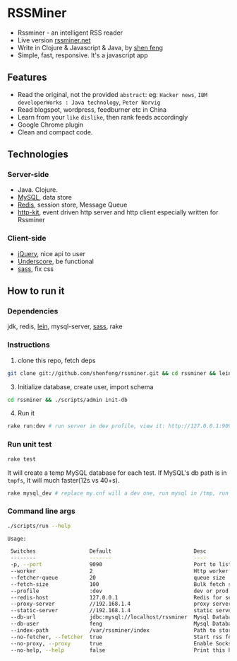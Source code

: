 # RSSMiner

* Rssminer - an intelligent RSS reader
* Live version [rssminer.net](http://rssminer.net)
* Write in Clojure & Javascript & Java, by [shen feng](http://shenfeng.me)
* Simple, fast, responsive. It's a javascript app

## Features

* Read the original, not the provided `abstract`: eg: `Hacker news`,
`IBM developerWorks : Java technology`, `Peter Norvig`
* Read blogspot, wordpress, feedburner etc in China
* Learn from your `like` `dislike`, then rank feeds accordingly
* Google Chrome plugin
* Clean and compact code.

## Technologies

### Server-side

* Java. Clojure.
* [MySQL](http://www.mysql.com/), data store
* [Redis](http://redis.io/), session store, Message Queue
* [http-kit](https://github.com/shenfeng/http-kit), event driven http
  server and http client especially written for Rssminer

### Client-side
* [jQuery](http://jquery.com/), nice api to user
* [Underscore](http://documentcloud.github.com/underscore/), be functional
* [sass](http://sass-lang.com/), fix css

## How to run it

### Dependencies

jdk, redis, [lein](https://github.com/technomancy/leiningen),
mysql-server, [sass](http://sass-lang.com/), rake

### Instructions

1. clone this repo, fetch deps

```sh
git clone git://github.com/shenfeng/rssminer.git && cd rssminer && lein deps
```

3. Initialize database, create user, import schema

```sh
cd rssminer && ./scripts/admin init-db
```

4. Run it

```sh
rake run:dev # run server in dev profile, view it: http://127.0.0.1:9090
```

### Run unit test

```sh
rake test
```

It will create a temp MySQL database for each test. If MySQL's db
path is in `tmpfs`, It will much faster(12s vs 40+s).

```sh
rake mysql_dev # replace my.cnf will a dev one, run mysql in /tmp, run it after understand it.
```

### Command line args

```sh
./scripts/run --help

Usage:

 Switches                 Default                          Desc
 --------                 -------                          ----
 -p, --port               9090                             Port to listen
 --worker                 2                                Http worker count
 --fetcher-queue          20                               queue size
 --fetch-size             100                              Bulk fetch size
 --profile                :dev                             dev or prod
 --redis-host             127.0.0.1                        Redis for session store
 --proxy-server           //192.168.1.4                    proxy server
 --static-server          //192.168.1.4                    static server
 --db-url                 jdbc:mysql://localhost/rssminer  Mysql Database url
 --db-user                feng                             Mysql Database user name
 --index-path             /var/rssminer/index              Path to store lucene index
 --no-fetcher, --fetcher  true                             Start rss fetcher
 --no-proxy, --proxy      true                             Enable Socks proxy
 --no-help, --help        false                            Print this help
```
